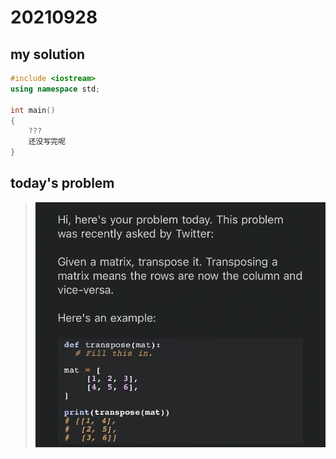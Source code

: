 # 20210928

## my solution

>
```cpp
#include <iostream>
using namespace std;

int main()
{
    ???
    还没写完呢
}

```

## today's problem

>![](./img_0.jpg)
